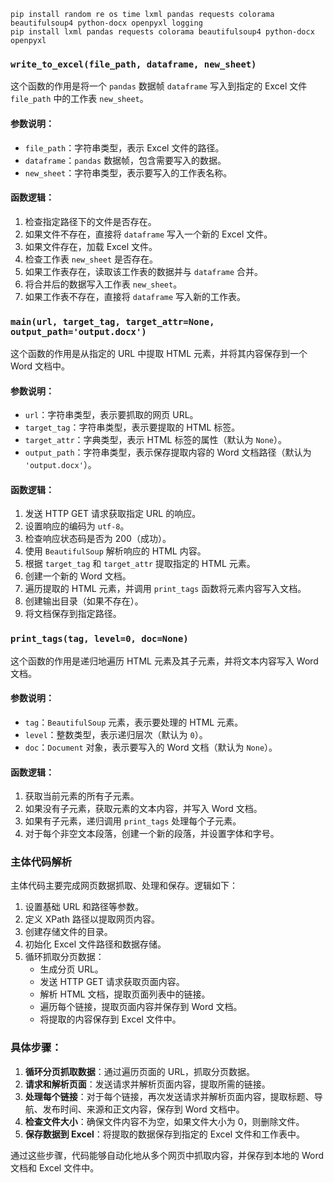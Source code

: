 

```chatinput
pip install random re os time lxml pandas requests colorama beautifulsoup4 python-docx openpyxl logging
pip install lxml pandas requests colorama beautifulsoup4 python-docx openpyxl

```



### `write_to_excel(file_path, dataframe, new_sheet)`

这个函数的作用是将一个 `pandas` 数据帧 `dataframe` 写入到指定的 Excel 文件 `file_path` 中的工作表 `new_sheet`。

#### 参数说明：

- `file_path`：字符串类型，表示 Excel 文件的路径。
- `dataframe`：`pandas` 数据帧，包含需要写入的数据。
- `new_sheet`：字符串类型，表示要写入的工作表名称。

#### 函数逻辑：

1. 检查指定路径下的文件是否存在。
2. 如果文件不存在，直接将 `dataframe` 写入一个新的 Excel 文件。
3. 如果文件存在，加载 Excel 文件。
4. 检查工作表 `new_sheet` 是否存在。
5. 如果工作表存在，读取该工作表的数据并与 `dataframe` 合并。
6. 将合并后的数据写入工作表 `new_sheet`。
7. 如果工作表不存在，直接将 `dataframe` 写入新的工作表。

### `main(url, target_tag, target_attr=None, output_path='output.docx')`

这个函数的作用是从指定的 URL 中提取 HTML 元素，并将其内容保存到一个 Word 文档中。

#### 参数说明：

- `url`：字符串类型，表示要抓取的网页 URL。
- `target_tag`：字符串类型，表示要提取的 HTML 标签。
- `target_attr`：字典类型，表示 HTML 标签的属性（默认为 `None`）。
- `output_path`：字符串类型，表示保存提取内容的 Word 文档路径（默认为 `'output.docx'`）。

#### 函数逻辑：

1. 发送 HTTP GET 请求获取指定 URL 的响应。
2. 设置响应的编码为 `utf-8`。
3. 检查响应状态码是否为 200（成功）。
4. 使用 `BeautifulSoup` 解析响应的 HTML 内容。
5. 根据 `target_tag` 和 `target_attr` 提取指定的 HTML 元素。
6. 创建一个新的 Word 文档。
7. 遍历提取的 HTML 元素，并调用 `print_tags` 函数将元素内容写入文档。
8. 创建输出目录（如果不存在）。
9. 将文档保存到指定路径。

### `print_tags(tag, level=0, doc=None)`

这个函数的作用是递归地遍历 HTML 元素及其子元素，并将文本内容写入 Word 文档。

#### 参数说明：

- `tag`：`BeautifulSoup` 元素，表示要处理的 HTML 元素。
- `level`：整数类型，表示递归层次（默认为 `0`）。
- `doc`：`Document` 对象，表示要写入的 Word 文档（默认为 `None`）。

#### 函数逻辑：

1. 获取当前元素的所有子元素。
2. 如果没有子元素，获取元素的文本内容，并写入 Word 文档。
3. 如果有子元素，递归调用 `print_tags` 处理每个子元素。
4. 对于每个非空文本段落，创建一个新的段落，并设置字体和字号。

### 主体代码解析

主体代码主要完成网页数据抓取、处理和保存。逻辑如下：

1. 设置基础 URL 和路径等参数。
2. 定义 XPath 路径以提取网页内容。
3. 创建存储文件的目录。
4. 初始化 Excel 文件路径和数据存储。
5. 循环抓取分页数据：
   - 生成分页 URL。
   - 发送 HTTP GET 请求获取页面内容。
   - 解析 HTML 文档，提取页面列表中的链接。
   - 遍历每个链接，提取页面内容并保存到 Word 文档。
   - 将提取的内容保存到 Excel 文件中。

### 具体步骤：

1. **循环分页抓取数据**：通过遍历页面的 URL，抓取分页数据。
2. **请求和解析页面**：发送请求并解析页面内容，提取所需的链接。
3. **处理每个链接**：对于每个链接，再次发送请求并解析页面内容，提取标题、导航、发布时间、来源和正文内容，保存到 Word 文档中。
4. **检查文件大小**：确保文件内容不为空，如果文件大小为 0，则删除文件。
5. **保存数据到 Excel**：将提取的数据保存到指定的 Excel 文件和工作表中。

通过这些步骤，代码能够自动化地从多个网页中抓取内容，并保存到本地的 Word 文档和 Excel 文件中。